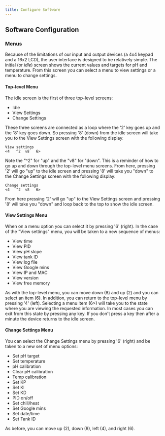 ```yaml
---
title: Configure Software
---
```


## Software Configuration

### Menus

Because of the limitations of our input and output devices (a 4x4 keypad and a 16x2 LCD), the user interface is designed to be relatively simple. The initial (or _idle_) screen shows the current values and targets for pH and temperature. From this screen you can select a menu to view settings or a menu to change settings.

#### Top-level Menu

The idle screen is the first of three top-level screens:

* Idle
* View Settings
* Change Settings

These three screens are connected as a loop where the '2' key goes up and the '8' key goes down. So pressing '8' (down) from the idle screen will take you to the View Settings screen with the following display:

```text
View settings
<4   ^2  v8   6>
```

Note the "^2" for "up" and the "v8" for "down". This is a reminder of how to go up and down through the top-level menu screens. From here, pressing '2' will go "up" to the idle screen and pressing '8' will take you "down" to the Change Settings screen with the following display:

```text
Change settings
<4   ^2  v8   6>
```

From here pressing '2' will go "up" to the View Settings screen and pressing '8' will take you "down" and loop back to the top to show the idle screen.

#### View Settings Menu

When on a menu option you can select it by pressing '6' (right). In the case of the "View settings" menu, you will be taken to a new sequence of menus:

* View time
* View PID
* View pH slope
* View tank ID
* View log file
* View Google mins
* View IP and MAC
* View version
* View free memory

As with the top-level menu, you can move down (8) and up (2) and you can select an item (6).
In addition, you can return to the top-level menu by pressing '4' (left).
Selecting a menu item (6>) will take you to the state where you are viewing the requested information.
In most cases you can exit from this state by pressing any key.
If you don't press a key then after a minute the device returns to the idle screen.

#### Change Settings Menu

You can select the Change Settings menu by pressing '6' (right) and be taken to a new set of menu options:

* Set pH target
* Set temperature
* pH calibration
* Clear pH calibration
* Temp calibration
* Set KP
* Set KI
* Set KD
* PID on/off
* Set chill/heat
* Set Google mins
* Set date/time
* Set Tank ID

As before, you can move up (2), down (8), left (4), and right (6).
